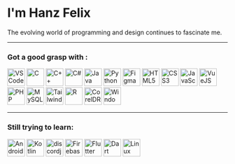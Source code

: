 # I'm Hanz Felix

The evolving world of programming and design continues to fascinate me.

---

### Got a good grasp with :

<div class="icons-pl">
<img src="https://cdn.jsdelivr.net/gh/devicons/devicon/icons/vscode/vscode-original.svg" height="40" title="VS Code" />
<img src="https://cdn.jsdelivr.net/gh/devicons/devicon/icons/c/c-original.svg" height="40" title="C" />
<img src="https://cdn.jsdelivr.net/gh/devicons/devicon/icons/cplusplus/cplusplus-original.svg" height="40" title="C++"/>
<img src="https://cdn.jsdelivr.net/gh/devicons/devicon/icons/csharp/csharp-original.svg" height="40" title="C#"/>
<img src="https://cdn.jsdelivr.net/gh/devicons/devicon/icons/java/java-original.svg" height="40" title="Java"/>
<img src="https://cdn.jsdelivr.net/gh/devicons/devicon/icons/python/python-original.svg" height="40" title="Python"/>
<img src="https://cdn.jsdelivr.net/gh/devicons/devicon/icons/figma/figma-original.svg" height="40" title="Figma"/>
<img src="https://cdn.jsdelivr.net/gh/devicons/devicon/icons/html5/html5-original.svg" height="40" title="HTML5"/>
<img src="https://cdn.jsdelivr.net/gh/devicons/devicon/icons/css3/css3-original.svg" height="40" title="CSS3"/>
<img src="https://cdn.jsdelivr.net/gh/devicons/devicon/icons/javascript/javascript-original.svg" height="40" title="JavaScript"/>
<img src="https://cdn.jsdelivr.net/gh/devicons/devicon/icons/vuejs/vuejs-original.svg" height="40" title="VueJS"/>
<img src="https://cdn.jsdelivr.net/gh/devicons/devicon/icons/php/php-original.svg" height="40" title="PHP"/>
<img src="https://cdn.jsdelivr.net/gh/devicons/devicon/icons/mysql/mysql-original.svg" height="40" title="MySQL"/>
<img src="https://cdn.jsdelivr.net/gh/devicons/devicon/icons/tailwindcss/tailwindcss-plain.svg" height="40" title="Tailwind CSS"/>
<img src="https://cdn.jsdelivr.net/gh/devicons/devicon/icons/r/r-original.svg" height="40" title="R"/>
<img src="https://www.corel.com/static/corel/images/product-icons/corel/cdgs-icon-250x250.png" height="40" title="CorelDRAW">
<img src="https://cdn.jsdelivr.net/gh/devicons/devicon/icons/windows8/windows8-original.svg" height="40" title="Windows" />
</div>

---

### Still trying to learn:

<div class="icons-pl">
<img src="https://cdn.jsdelivr.net/gh/devicons/devicon/icons/androidstudio/androidstudio-original.svg" height="40" title="Android Studio"/>
<img src="https://cdn.jsdelivr.net/gh/devicons/devicon/icons/kotlin/kotlin-original.svg" height="40" title="Kotlin"/>
<img src="https://cdn.jsdelivr.net/gh/devicons/devicon/icons/discordjs/discordjs-original.svg" height="40" title="discordjs"/>
<img src="https://cdn.jsdelivr.net/gh/devicons/devicon/icons/firebase/firebase-plain.svg" height="40" title="Firebase"/>
<img src="https://cdn.jsdelivr.net/gh/devicons/devicon/icons/flutter/flutter-original.svg" height="40" title="Flutter"/>
<img src="https://cdn.jsdelivr.net/gh/devicons/devicon/icons/dart/dart-original.svg" height="40" title="Dart"/>
<img src="https://cdn.jsdelivr.net/gh/devicons/devicon/icons/linux/linux-original.svg" height="40" title="Linux" />
</div>

<!--Icons from https://devicon.dev/-->
